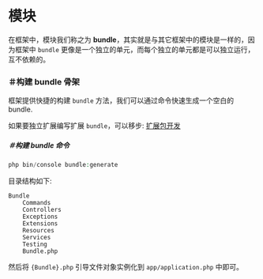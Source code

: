 # 模块

在框架中，模块我们称之为 **bundle**，其实就是与其它框架中的模块是一样的，因为框架中 `bundle` 更像是一个独立的单元，而每个独立的单元都是可以独立运行，互不依赖的。

### ＃构建 bundle 骨架

框架提供快捷的构建 `bundle` 方法，我们可以通过命令快速生成一个空白的 bundle.

如果要独立扩展编写扩展 `bundle`，可以移步: [扩展包开发](http://www.fast-d.cn/doc-ext-bundle)

##### ＃构建 bundle 命令

```php
php bin/console bundle:generate
```

目录结构如下:

```
Bundle
    Commands
    Controllers
    Exceptions
    Extensions
    Resources
    Services
    Testing
    Bundle.php
```

然后将 `{Bundle}.php` 引导文件对象实例化到 `app/application.php` 中即可。

